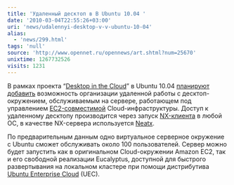 ```yaml
---
title: 'Удаленный десктоп в В Ubuntu 10.04 '
date: '2010-03-04T22:55:26+03:00'
uri: 'news/udalennyi-desktop-v-v-ubuntu-10-04'
alias: 
  - 'news/299.html'
tags: 'null'
source: 'http://www.opennet.ru/opennews/art.shtml?num=25670'
unixtime: 1267732526
visits: 1231
---
```

В рамках проекта “[Desktop in the Cloud](https://blueprints.launchpad.net/ubuntu/+spec/desktop-lucid-desktop-cloud)” в Ubuntu 10.04 [планируют добавить](http://www.starryhope.com/linux/2010/ubuntu-desktop-in-the-cloud/) возможность организации удаленной работы с десктоп-окружением, обслуживаемым на сервере, работающем под управлением [EC2-совместимой](https://help.ubuntu.com/community/EC2StartersGuide) Cloud-инфраструктуры. Доступ к удаленному десктопу производится через запуск [NX-клиента](http://www.nomachine.com/download-client-linux.php) в любой ОС, в качестве NX-сервера используется [Neatx](http://code.google.com/p/neatx/).

По предварительным данным одно виртуальное серверное окружение с Ubuntu сможет обслуживать около 100 пользователей. Сервер можно будет запустить как в оригинальном Cloud-окружении Amazon EC2, так и его свободной реализации Eucalyptus, доступной для быстрого развертывания на локальном кластере при помощи дистрибутива [Ubuntu Enterprise Cloud](http://www.ubuntu.com/cloud) (UEC).
